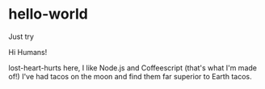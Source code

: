 # hello-world
Just try

Hi Humans!

lost-heart-hurts here, I like Node.js and Coffeescript (that's what I'm made of!)
I've had tacos on the moon and find them far superior to Earth tacos.
